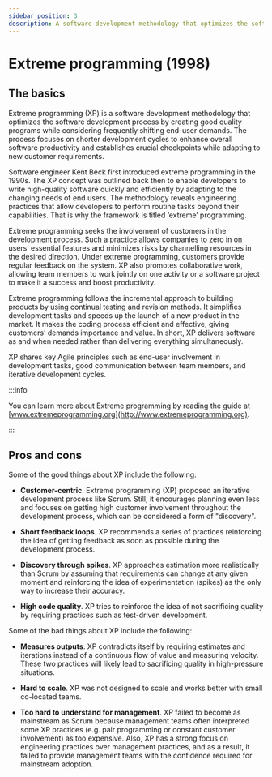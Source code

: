 ```yaml
---
sidebar_position: 3
description: A software development methodology that optimizes the software development process by creating good quality programs while considering constantly shifting end-user demands.
---
```


# Extreme programming (1998)

## The basics

Extreme programming (XP) is a software development methodology that optimizes the software development process by creating good quality programs while considering frequently shifting end-user demands. The process focuses on shorter development cycles to enhance overall software productivity and establishes crucial checkpoints while adapting to new customer requirements.

Software engineer Kent Beck first introduced extreme programming in the 1990s. The XP concept was outlined back then to enable developers to write high-quality software quickly and efficiently by adapting to the changing needs of end users. The methodology reveals engineering practices that allow developers to perform routine tasks beyond their capabilities. That is why the framework is titled ‘extreme’ programming.

Extreme programming seeks the involvement of customers in the development process. Such a practice allows companies to zero in on users’ essential features and minimizes risks by channelling resources in the desired direction. Under extreme programming, customers provide regular feedback on the system. XP also promotes collaborative work, allowing team members to work jointly on one activity or a software project to make it a success and boost productivity.

Extreme programming follows the incremental approach to building products by using continual testing and revision methods. It simplifies development tasks and speeds up the launch of a new product in the market. It makes the coding process efficient and effective, giving customers’ demands importance and value. In short, XP delivers software as and when needed rather than delivering everything simultaneously.

XP shares key Agile principles such as end-user involvement in development tasks, good communication between team members, and iterative development cycles.

:::info

You can learn more about Extreme programming by reading the guide at [www.extremeprogramming.org](http://www.extremeprogramming.org).

:::

## Pros and cons

Some of the good things about XP include the following:

- **Customer-centric**. Extreme programming (XP) proposed an iterative development process like Scrum. Still, it encourages planning even less and focuses on getting high customer involvement throughout the development process, which can be considered a form of "discovery". 

- **Short feedback loops**. XP recommends a series of practices reinforcing the idea of getting feedback as soon as possible during the development process.

- **Discovery through spikes**. XP approaches estimation more realistically than Scrum by assuming that requirements can change at any given moment and reinforcing the idea of experimentation (spikes) as the only way to increase their accuracy.

- **High code quality**. XP tries to reinforce the idea of not sacrificing quality by requiring practices such as test-driven development. 

Some of the bad things about XP include the following:

- **Measures outputs**. XP contradicts itself by requiring estimates and iterations instead of a continuous flow of value and measuring velocity. These two practices will likely lead to sacrificing quality in high-pressure situations.  

- **Hard to scale**. XP was not designed to scale and works better with small co-located teams.

- **Too hard to understand for management**. XP failed to become as mainstream as Scrum because management teams often interpreted some XP practices (e.g. pair programming or constant customer involvement) as too expensive. Also, XP has a strong focus on engineering practices over management practices, and as a result, it failed to provide management teams with the confidence required for mainstream adoption.
